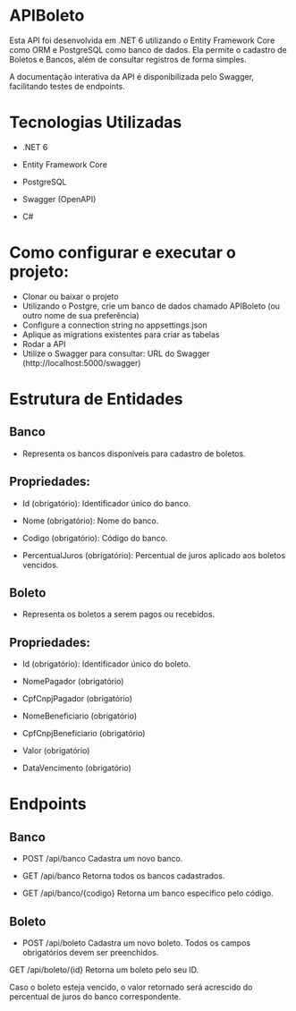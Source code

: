 # APIBoleto

Esta API foi desenvolvida em .NET 6 utilizando o Entity Framework Core como ORM e PostgreSQL como banco de dados. Ela permite o cadastro de Boletos e Bancos, além de consultar registros de forma simples.

A documentação interativa da API é disponibilizada pelo Swagger, facilitando testes de endpoints.

# Tecnologias Utilizadas

- .NET 6

- Entity Framework Core

- PostgreSQL

- Swagger (OpenAPI)

- C#

# Como configurar e executar o projeto:

- Clonar ou baixar o projeto
- Utilizando o Postgre, crie um banco de dados chamado APIBoleto (ou outro nome de sua preferência)
- Configure a connection string no appsettings.json
- Aplique as migrations existentes para criar as tabelas
- Rodar a API
- Utilize o Swagger para consultar: URL do Swagger (http://localhost:5000/swagger)

# Estrutura de Entidades
## Banco

- Representa os bancos disponíveis para cadastro de boletos.

## Propriedades:

- Id (obrigatório): Identificador único do banco.

- Nome (obrigatório): Nome do banco.

- Codigo (obrigatório): Código do banco.

- PercentualJuros (obrigatório): Percentual de juros aplicado aos boletos vencidos.

## Boleto

- Representa os boletos a serem pagos ou recebidos.

## Propriedades:

- Id (obrigatório): Identificador único do boleto.

- NomePagador (obrigatório)

- CpfCnpjPagador (obrigatório)

- NomeBeneficiario (obrigatório)

- CpfCnpjBeneficiario (obrigatório)

- Valor (obrigatório)

- DataVencimento (obrigatório)


# Endpoints
## Banco

- POST /api/banco
Cadastra um novo banco.

- GET /api/banco
Retorna todos os bancos cadastrados.

- GET /api/banco/{codigo}
Retorna um banco específico pelo código.

## Boleto

- POST /api/boleto
Cadastra um novo boleto. Todos os campos obrigatórios devem ser preenchidos.

GET /api/boleto/{id}
Retorna um boleto pelo seu ID.

Caso o boleto esteja vencido, o valor retornado será acrescido do percentual de juros do banco correspondente.
